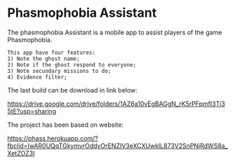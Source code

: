 # Phasmophobia Assistant

The phasmophobia Assistant is a mobile app to assist players of the game Phasmophobia.

    This app have four features:
    1) Note the ghost name;
    2) Note if the ghost respond to everyone;
    3) Note secundary missions to do;
    4) Evidence filter;
    
The last build can be download in link below: 

https://drive.google.com/drive/folders/1AZ6a10vEgBAGgN_rK5rPFpmfI3Ti35tE?usp=sharing
    
The project has been based on website: 

https://phass.herokuapp.com/?fbclid=IwAR0UQqTGkymvrOddyOrENZIV3eXCXUwklL873V2SnPNjRdWS8a_XetZOZ3I
